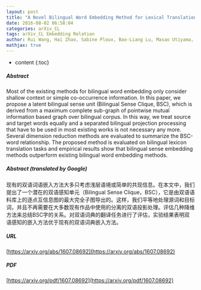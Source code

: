 ```yaml
---
layout: post
title: "A Novel Bilingual Word Embedding Method for Lexical Translation Using Bilingual Sense Clique"
date: 2016-08-02 06:58:04
categories: arXiv_CL
tags: arXiv_CL Embedding Relation
author: Rui Wang, Hai Zhao, Sabine Ploux, Bao-Liang Lu, Masao Utiyama, Eiichiro Sumita
mathjax: true
---
```


* content
{:toc}

##### Abstract
Most of the existing methods for bilingual word embedding only consider shallow context or simple co-occurrence information. In this paper, we propose a latent bilingual sense unit (Bilingual Sense Clique, BSC), which is derived from a maximum complete sub-graph of pointwise mutual information based graph over bilingual corpus. In this way, we treat source and target words equally and a separated bilingual projection processing that have to be used in most existing works is not necessary any more. Several dimension reduction methods are evaluated to summarize the BSC-word relationship. The proposed method is evaluated on bilingual lexicon translation tasks and empirical results show that bilingual sense embedding methods outperform existing bilingual word embedding methods.

##### Abstract (translated by Google)
现有的双语词语嵌入方法大多只考虑浅层语境或简单的共现信息。在本文中，我们提出了一个潜在的双语感知单元（Bilingual Sense Clique，BSC），它是由双语语料库上的逐点互信息图的最大完全子图导出的。这样，我们平等地处理源词和目标词，并且不再需要在大多数现有作品中使用的分离的双语投影处理。评估几种降维方法来总结BSC字的关系。对双语词典的翻译任务进行了评估，实验结果表明双语感知的嵌入方法优于现有的双语词典嵌入方法。

##### URL
[https://arxiv.org/abs/1607.08692](https://arxiv.org/abs/1607.08692)

##### PDF
[https://arxiv.org/pdf/1607.08692](https://arxiv.org/pdf/1607.08692)

